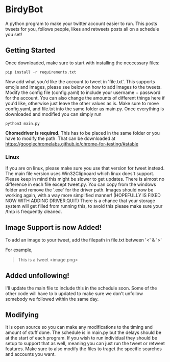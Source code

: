 # BirdyBot
A python program to make your twitter account easier to run. This posts tweets for you, follows people, likes and retweets posts all on a schedule you set!

## Getting Started
Once downloaded, make sure to start with installing the neccessary files:
```
pip install -r requirements.txt
```

Now add what you'd like the account to tweet in 'file.txt'. This supports emojis and images, please see below on how to add images to the tweets. Modify the config file (config.yaml) to include your username + password for the account. You can also change the amounts of different things here if you'd like, otherwise just leave the other values as is. Make sure to move config.yaml, and file.txt into the same folder as main.py. Once everything is downloaded and modified you can simply run 
``` 
python3 main.py
```

**Chomedriver is required.** This has to be placed in the same folder or you have to modify the path. That can be downloaded at https://googlechromelabs.github.io/chrome-for-testing/#stable

### Linux
If you are on linux, please make sure you use that version for tweet instead. The main file version uses Win32Clipboard which linux does't support. Please keep in mind this might be slower to get updates. There is almost no difference in each file except tweet.py. You can copy from the windows folder and remove the '.exe' for the driver path. Images should now be working again, with a way more simplified manner! (HOPEFULLY IS FIXED NOW WITH ADDING DRIVER.QUIT) There is a chance that your storage system will get filled from running this, to avoid this please make sure your /tmp is frequently cleaned.

## Image Support is now Added!
To add an image to your tweet, add the filepath in file.txt between '<' & '>'

For example, 
> This is a tweet <image.png>

## Added unfollowing!
I'll update the main file to include this in the schedule soon. Some of the other code will have to b updated to make sure we don't unfollow somebody we followed within the same day. 

## Modifying
It is open source so you can make any modifications to the timing and amount of stuff done. The schedule is in main.py but the delays should be at the start of each program. If you wish to run individual they should be setup to support that as well, meaning you can just run the tweet or retweet features. Make sure to also modify the files to traget the specific searches and accounts you want.

